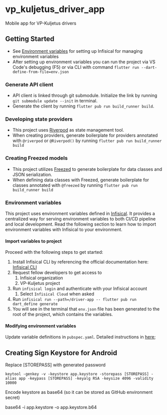 # vp_kuljetus_driver_app

Mobile app for VP-Kuljetus drivers

## Getting Started

- See [Environment variables](#environment-variables) for setting up Infisical for managing environment variables
- After setting up environment variables you can run the project via VS Code's debugging (F5) or via CLI with command `flutter run --dart-define-from-file=env.json`

### Generate API client
- API client is linked through git submodule. Initialize the link by running `git submodule update --init` in terminal.
- Generate the client by running `flutter pub run build_runner build`.

### Developing state providers
- This project uses [Riverpod](https://riverpod.dev/docs/essentials/first_request) as state management tool.
- When creating providers, generate boilerplate for providers annotated with `@riverpod` or `@Riverpod()` by running `flutter pub run build_runner build`

### Creating Freezed models
- This project utilizes [Freezed](https://pub.dev/packages/freezed#changing-the-behavior-for-a-specific-model) to generate boilerplate for data classes and JSON serialization.
- When defining data classes with Freezed, generate boilerplate for classes annotated with `@freezed` by running `flutter pub run build_runner build`

### Environment variables

This project uses environment variables defined in [Infisical](https://infisical.com). It provides a centralized way for serving environment variables to both CI/CD pipeline and local development. Read the following section to learn how to import environment variables with Infisical to your environment.

#### Import variables to project

Proceed with the following steps to get started:

1. Install Infisical CLI by referencing the official documentation here: [Infisical CLI](https://infisical.com/docs/cli/overview)
2. Request fellow developers to get access to
   1. Infisical organization
   2. VP-Kuljetus project
3. Run `infisical login` and authenticate with your Infisical account
   1.  Select `Infisical Cloud` when asked
4. Run `infisical run --path=/driver-app -- flutter pub run dart_define generate`
5. You will see in the terminal that `env.json` file has been generated to the root of the project, which contains the variables.

#### Modifying environment variables

Update variable definitions in `pubspec.yaml`. Detailed instructions in [here](https://github.com/Mankeli-Software/dart_define?tab=readme-ov-file#quick-start-);

## Creating Sign Keystore for Android

Replace [STOREPASS] with generated password

    keytool -genkey -v -keystore app.keystore -storepass [STOREPASS] -alias app -keypass [STOREPASS] -keyalg RSA -keysize 4096 -validity 10000

Encode keystore as base64 (so it can be stored as GitHub environment secret)

   base64 -i app.keystore -o app.keystore.b64
